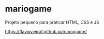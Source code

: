 # mariogame

Projeto pequeno para praticar HTML, CSS e JS

 https://flaviovieira1.github.io/mariogame/
